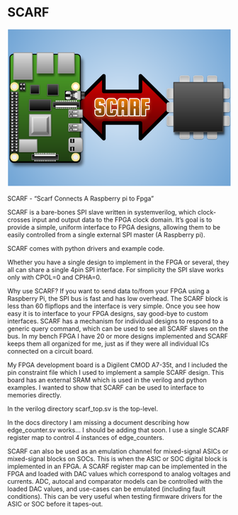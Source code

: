 # SCARF
![picture](https://github.com/charkster/SCARF/blob/master/docs/SCARF.png)

SCARF - “Scarf Connects A Raspberry pi to Fpga”

SCARF is a bare-bones SPI slave written in systemverilog, which clock-crosses input and output data
to the FPGA clock domain. It’s goal is to provide a simple, uniform interface to FPGA designs,
allowing them to be easily controlled from a single external SPI master (A Raspberry pi).

SCARF comes with python drivers and example code.

Whether you have a single design to implement in the FPGA or several, they all can share a single 4pin
SPI interface. For simplicity the SPI slave works only with CPOL=0 and CPHA=0.

Why use SCARF? If you want to send data to/from your FPGA using a Raspberry Pi, the SPI bus is
fast and has low overhead. The SCARF block is less than 60 flipflops and the interface is very simple.
Once you see how easy it is to interface to your FPGA designs, say good-bye to custom interfaces.
SCARF has a mechanism for individual designs to respond to a generic query command, which can be
used to see all SCARF slaves on the bus. In my bench FPGA I have 20 or more designs implemented
and SCARF keeps them all organized for me, just as if they were all individual ICs connected on a
circuit board.

My FPGA development board is a Digilent CMOD A7-35t, and I included the pin constraint file which I used
to implement a sample SCARF design. This board has an external SRAM which is used in the verilog and python
examples. I wanted to show that SCARF can be used to interface to memories directly.

In the verilog directory scarf_top.sv is the top-level.

In the docs directory I am missing a document describing how edge_counter.sv works... I should be adding
that soon. I use a single SCARF register map to control 4 instances of edge_counters.

SCARF can also be used as an emulation channel for mixed-signal ASICs or mixed-signal blocks on SOCs. This is 
when the ASIC or SOC digital block is implemented in an FPGA. A SCARF register map can be implemented in the FPGA
and loaded with DAC values which correspond to analog voltages and currents. ADC, autocal and comparator models can 
be controlled with the loaded DAC values, and use-cases can be emulated (including fault conditions). This can be 
very useful when testing firmware drivers for the ASIC or SOC before it tapes-out.
